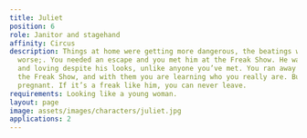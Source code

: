 ```yaml
---
title: Juliet
position: 6
role: Janitor and stagehand
affinity: Circus
description: Things at home were getting more dangerous, the beatings were getting
  worse;. You needed an escape and you met him at the Freak Show. He was so caring
  and loving despite his looks, unlike anyone you’ve met. You ran away with him and
  the Freak Show, and with them you are learning who you really are. But now you are
  pregnant. If it’s a freak like him, you can never leave.
requirements: Looking like a young woman.
layout: page
image: assets/images/characters/juliet.jpg
applications: 2
---
```

